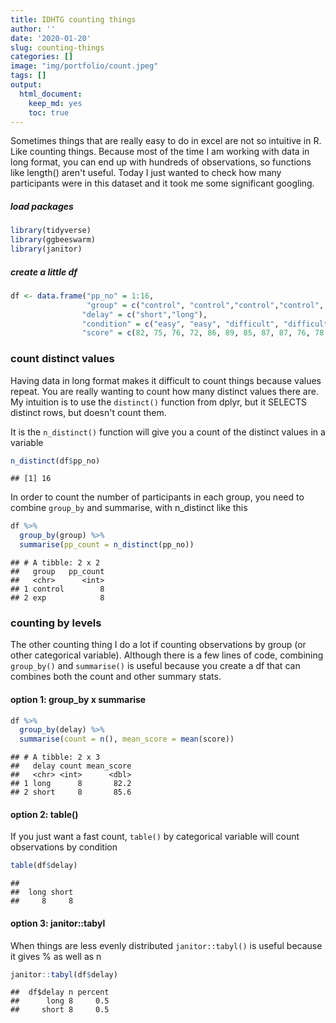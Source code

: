 ```yaml
---
title: IDHTG counting things
author: ''
date: '2020-01-20'
slug: counting-things
categories: []
image: "img/portfolio/count.jpeg"
tags: []
output:
  html_document:
    keep_md: yes
    toc: true
---
```


Sometimes things that are really easy to do in excel are not so intuitive in R. Like counting things. Because most of the time I am working with data in long format, you can end up with hundreds of observations, so functions like length() aren't useful. Today I just wanted to check how many participants were in this dataset and it took me some significant googling. 

##### load packages

```r
library(tidyverse)
library(ggbeeswarm)
library(janitor)
```

##### create a little df


```r
df <- data.frame("pp_no" = 1:16, 
                 "group" = c("control", "control","control","control", "exp", "exp", "exp", "exp"),
                "delay" = c("short","long"), 
                "condition" = c("easy", "easy", "difficult", "difficult"),
                "score" = c(82, 75, 76, 72, 86, 89, 85, 87, 87, 76, 78, 85, 97, 87, 94, 87))
```


### count distinct values

Having data in long format makes it difficult to count things because values repeat. You are really wanting to count how many distinct values there are. My intuition is to use the `distinct()` function from dplyr, but it SELECTS distinct rows, but doesn't count them. 

It is the `n_distinct()` function will give you a count of the distinct values in a variable

```r
n_distinct(df$pp_no)
```

```
## [1] 16
```

In order to count the number of participants in each group, you need to combine `group_by` and summarise, with n_distinct like this


```r
df %>%
  group_by(group) %>%
  summarise(pp_count = n_distinct(pp_no))
```

```
## # A tibble: 2 x 2
##   group   pp_count
##   <chr>      <int>
## 1 control        8
## 2 exp            8
```


### counting by levels 

The other counting thing I do a lot if counting observations by group (or other categorical variable). Although there is a few lines of code, combining `group_by()` and `summarise()` is useful because you create a df that can combines both the count and other summary stats.

#### option 1: group_by x summarise

```r
df %>%
  group_by(delay) %>%
  summarise(count = n(), mean_score = mean(score))
```

```
## # A tibble: 2 x 3
##   delay count mean_score
##   <chr> <int>      <dbl>
## 1 long      8       82.2
## 2 short     8       85.6
```

#### option 2: table() 

If you just want a fast count, `table()` by categorical variable will count observations by condition

```r
table(df$delay)
```

```
## 
##  long short 
##     8     8
```

#### option 3: janitor::tabyl

When things are less evenly distributed `janitor::tabyl()` is useful because it gives % as well as n

```r
janitor::tabyl(df$delay)
```

```
##  df$delay n percent
##      long 8     0.5
##     short 8     0.5
```

